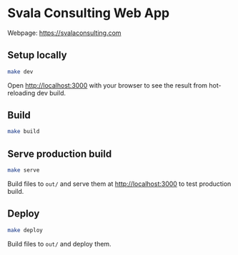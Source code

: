 # Svala Consulting Web App

Webpage: https://svalaconsulting.com

## Setup locally

```bash
make dev
```

Open [http://localhost:3000](http://localhost:3000) with your browser to see the result from hot-reloading dev build.

## Build

```bash
make build
```

## Serve production build

```bash
make serve
```

Build files to `out/` and serve them at [http://localhost:3000](http://localhost:3000) to test production build.

## Deploy

```bash
make deploy
```

Build files to `out/` and deploy them.
